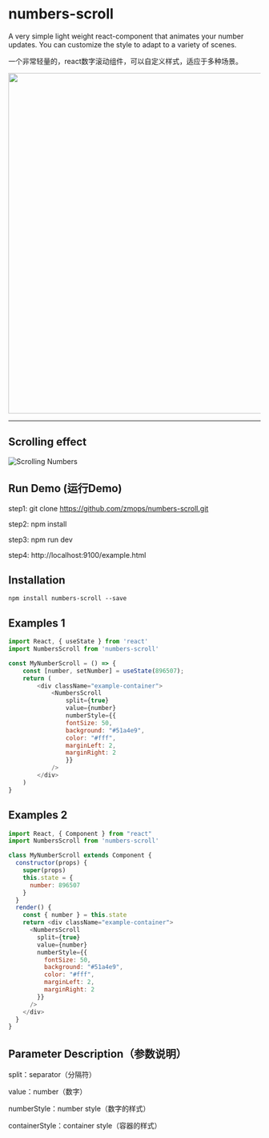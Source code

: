 # numbers-scroll

A very simple light weight react-component that animates your number updates. You can customize the style to adapt to a variety of scenes.

一个非常轻量的，react数字滚动组件，可以自定义样式，适应于多种场景。

<p align=center>
    <img width=680 src="https://www.webfunny.cn/resource/tuiguang.png"/>
</p>

---

## Scrolling effect

![Scrolling Numbers](https://www.webfunny.cn/resource/scroll.gif)

## Run Demo (运行Demo)

step1: git clone https://github.com/zmops/numbers-scroll.git

step2: npm install

step3: npm run dev

step4: http://localhost:9100/example.html


## Installation

`npm install numbers-scroll --save`


## Examples 1

```javascript
import React, { useState } from 'react'
import NumbersScroll from 'numbers-scroll'

const MyNumberScroll = () => {
    const [number, setNumber] = useState(896507);
    return (
        <div className="example-container">
            <NumbersScroll
                split={true}
                value={number}
                numberStyle={{
                fontSize: 50,
                background: "#51a4e9",
                color: "#fff",
                marginLeft: 2,
                marginRight: 2
                }}
            />
        </div>
    )
}
```

## Examples 2

```javascript
import React, { Component } from "react"
import NumbersScroll from 'numbers-scroll'

class MyNumberScroll extends Component {
  constructor(props) {
    super(props)
    this.state = {
      number: 896507
    }
  }
  render() {
    const { number } = this.state
    return <div className="example-container">
      <NumbersScroll
        split={true}
        value={number}
        numberStyle={{
          fontSize: 50,
          background: "#51a4e9",
          color: "#fff",
          marginLeft: 2,
          marginRight: 2
        }}
      />
    </div>
  }
}
```

## Parameter Description（参数说明）

split：separator（分隔符）

value：number（数字）

numberStyle：number style（数字的样式）

containerStyle：container style（容器的样式）
